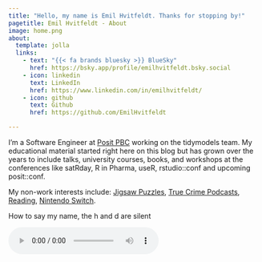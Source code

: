 ```yaml
---
title: "Hello, my name is Emil Hvitfeldt. Thanks for stopping by!"
pagetitle: Emil Hvitfeldt - About
image: home.png
about:
  template: jolla
  links:
    - text: "{{< fa brands bluesky >}} BlueSky"
      href: https://bsky.app/profile/emilhvitfeldt.bsky.social
    - icon: linkedin
      text: LinkedIn
      href: https://www.linkedin.com/in/emilhvitfeldt/
    - icon: github
      text: Github
      href: https://github.com/EmilHvitfeldt

---
```






I’m a Software Engineer at [Posit PBC](https://posit.co/) working on the tidymodels team. My educational material started right here on this blog but has grown over the years to include talks, university courses, books, and workshops at the conferences like satRday, R in Pharma, useR, rstudio::conf and upcoming posit::conf.

My non-work interests include: [Jigsaw Puzzles](https://oddpieces.com/), [True Crime Podcasts](https://audioboom.com/channels/5013847), [Reading](https://bookshop.org/books/the-color-of-law-a-forgotten-history-of-how-our-government-segregated-america/9781631494536), [Nintendo Switch](https://www.zelda.com/tears-of-the-kingdom/).

<div class="pa1 pa2-ns tc ph4">
<p class="fw2 pb1">How to say my name, the h and d are silent</p>
<p>
<audio src="my-name.m4a" controls=""></audio>
</p>
</div>

